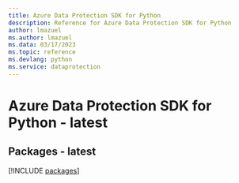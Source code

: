```yaml
---
title: Azure Data Protection SDK for Python
description: Reference for Azure Data Protection SDK for Python
author: lmazuel
ms.author: lmazuel
ms.data: 03/17/2023
ms.topic: reference
ms.devlang: python
ms.service: dataprotection
---
```

# Azure Data Protection SDK for Python - latest
## Packages - latest
[!INCLUDE [packages](data-protection-index.md)]